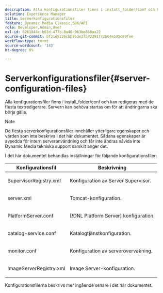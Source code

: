 ```yaml
---
description: Alla konfigurationsfiler finns i install_folder/conf och kan redigeras med de flesta textredigerare. Servern kan behöva startas om för att ändringarna ska börja gälla.
solution: Experience Manager
title: Serverkonfigurationsfiler
feature: Dynamic Media Classic,SDK/API
role: Developer,Admin,User
exl-id: 6261844c-b63d-477b-8a48-963be868aa22
source-git-commit: bf31e5226cbb763e2fb82391772b64e5d5c89fae
workflow-type: tm+mt
source-wordcount: '143'
ht-degree: 0%

---
```


# Serverkonfigurationsfiler{#server-configuration-files}

Alla konfigurationsfiler finns i install_folder/conf och kan redigeras med de flesta textredigerare. Servern kan behöva startas om för att ändringarna ska börja gälla.

>[!NOTE]
>
>De flesta serverkonfigurationsfiler innehåller ytterligare egenskaper och värden som inte beskrivs i det här dokumentet. Sådana egenskaper är avsedda för intern serveranvändning och får inte ändras såvida inte Dynamic Media tekniska support särskilt anger det.

I det här dokumentet behandlas inställningar för följande konfigurationsfiler:

<table id="table_D307B20E65B742A7AC3DEBF1E650719E"> 
 <thead> 
  <tr> 
   <th class="entry"> <b>Konfigurationsfil</b> </th> 
   <th class="entry"> <b>Beskrivning</b> </th> 
  </tr> 
 </thead>
 <tbody> 
  <tr> 
   <td> <p> <span class="filepath"> SupervisorRegistry.xml</span> </p> </td> 
   <td> <p>Konfiguration av Server Supervisor. </p> </td> 
  </tr> 
  <tr> 
   <td> <p> <span class="filepath"> server.xml</span> </p> </td> 
   <td> <p>Tomcat-konfiguration. </p> </td> 
  </tr> 
  <tr> 
   <td> <p> <span class="filepath"> PlatformServer.conf</span> </p> </td> 
   <td> <p>[!DNL Platform Server] konfiguration. </p> </td> 
  </tr> 
  <tr> 
   <td> <p> <span class="filepath"> catalog-service.conf</span> </p> </td> 
   <td> <p>Katalogtjänstkonfiguration. </p> </td> 
  </tr> 
  <tr> 
   <td> <p> <span class="filepath"> monitor.conf</span> </p> </td> 
   <td> <p>Konfiguration av serverövervakning. </p> </td> 
  </tr> 
  <tr> 
   <td> <p> <span class="filepath"> ImageServerRegistry.xml</span> </p> </td> 
   <td> <p>Image Server-konfiguration. </p> </td> 
  </tr> 
 </tbody> 
</table>

Konfigurationsfilerna beskrivs mer ingående senare i det här dokumentet.
